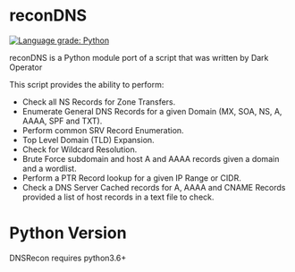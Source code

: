 
# reconDNS
[![Language grade: Python](https://img.shields.io/lgtm/grade/python/g/darkoperator/dnsrecon.svg?logo=lgtm&logoWidth=18)](https://lgtm.com/projects/g/darkoperator/dnsrecon/context:python)

reconDNS is a Python module port of a script that was written by Dark Operator

This script provides the ability to perform:
* Check all NS Records for Zone Transfers.
* Enumerate General DNS Records for a given Domain (MX, SOA, NS, A, AAAA, SPF and TXT).
* Perform common SRV Record Enumeration.
* Top Level Domain (TLD) Expansion.
* Check for Wildcard Resolution.
* Brute Force subdomain and host A and AAAA records given a domain and a wordlist.
* Perform a PTR Record lookup for a given IP Range or CIDR.
* Check a DNS Server Cached records for A, AAAA and CNAME Records provided a list of host records in a text file to check.

# Python Version
DNSRecon requires python3.6+